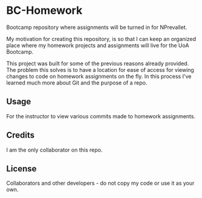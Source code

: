 # BC-Homework

Bootcamp repository where assignments will be turned in for NPrevallet.

My motivation for creating this repository, is so that I can keep an organized place where my homework projects and assignments will live for the UoA Bootcamp.

This project was built for some of the previous reasons already provided. The problem this solves is to have a location for ease of access for viewing changes to code on homework assignments on the fly. In this process I've learned much more about Git and the purpose of a repo.

## Usage

For the instructor to view various commits made to homework assignments.

## Credits

I am the only collaborator on this repo.

## License

Collaborators and other developers - do not copy my code or use it as your own.
